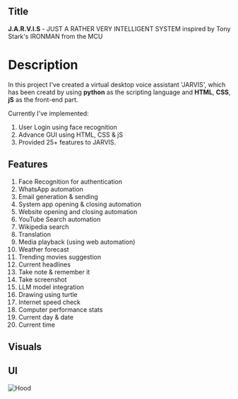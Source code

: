 
## Title
**J.A.R.V.I.S** - JUST A RATHER VERY INTELLIGENT SYSTEM inspired by Tony Stark's IRONMAN from the MCU
# Description

In this project I've created a virtual desktop voice assistant 'JARVIS', which has been creatd by using **python** as the scripting language and **HTML**, **CSS**, **jS** as the front-end part.

Currently I've implemented:
1. User Login using face recognition
2. Advance GUI using HTML, CSS & jS
3. Provided 25+ features to JARVIS.



## Features

1.	Face Recognition for authentication
2.	WhatsApp automation
3.	Email generation & sending
4.	System app opening & closing automation
5.	Website opening and closing automation
6.	YouTube Search automation
7.	Wikipedia search
8.	Translation
9.	Media playback (using web automation)
10.	Weather forecast
11.	Trending movies suggestion
12.	Current headlines
13.	Take note & remember it
14.	Take screenshot 
15.	LLM model integration
16.	Drawing using turtle
17.	Internet speed check
18.	Computer performance stats
19.	Current day & date
20.	Current time

## Visuals

## UI
![Hood](https://photos.app.goo.gl/YxyfRBiKsKg6cLYq9)
